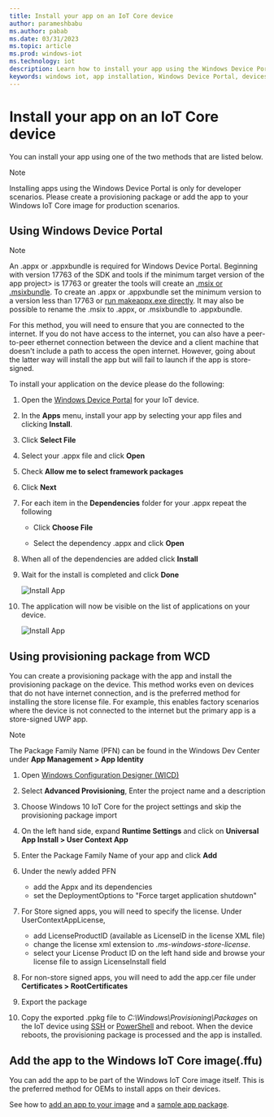 ```yaml
---
title: Install your app on an IoT Core device
author: parameshbabu
ms.author: pabab
ms.date: 03/31/2023
ms.topic: article
ms.prod: windows-iot
ms.technology: iot
description: Learn how to install your app using the Windows Device Portal or as part of the IoT core image.
keywords: windows iot, app installation, Windows Device Portal, devices
---
```


# Install your app on an IoT Core device

You can install your app using one of the two methods that are listed below.

> [!NOTE]
> Installing apps using the Windows Device Portal is only for developer scenarios.
> Please create a provisioning package or add the app to your Windows IoT Core image for production scenarios.

## Using Windows Device Portal

> [!NOTE]
> An .appx or .appxbundle is required for Windows Device Portal. Beginning with version 17763 of the SDK and tools if the minimum target version of the app project> is 17763 or greater the tools will create an [.msix or .msixbundle](https://developercommunity.visualstudio.com/content/problem/391934/makeappx-now-creates-msix-files-instead-of-appx.html).
> To create an .appx or .appxbundle set the minimum version to a version less than 17763 or
> [run makeappx.exe directly](/windows/desktop/appxpkg/make-appx-package--makeappx-exe-#command-line-syntax). It may also be possible to rename the .msix to .appx, or .msixbundle to .appxbundle.

For this method, you will need to ensure that you are connected to the internet. If you do not have access to the internet, you can also have a peer-to-peer ethernet connection between the device and a client machine that doesn't include a path to access the open internet. However, going about the latter way will install the app but will fail to launch if the app is store-signed.

To install your application on the device please do the following:

1. Open the [Windows Device Portal](../manage-your-device/deviceportal.md) for your IoT device.

1. In the **Apps** menu, install your app by selecting your app files and clicking **Install**.

1. Click **Select File**

1. Select your .appx file and click **Open**

1. Check **Allow me to select framework packages**

1. Click **Next**

1. For each item in the **Dependencies** folder for your .appx repeat the following

    * Click **Choose File**

    * Select the dependency .appx and click **Open**

1. When all of the dependencies are added click **Install**

1. Wait for the install is completed and click **Done**

    ![Install App](/windows/iot-core/media/AppInstaller/install-app.gif)

1. The application will now be visible on the list of applications on your device.

    ![Install App](/windows/iot-core/media/AppInstaller/install-app.gif)

## Using provisioning package from WCD

You can create a provisioning package with the app and install the provisioning package on the device. This method works even on devices that do not have internet connection, and is the preferred method for installing the store license file. For example, this enables factory scenarios where the device is not connected to the internet but the primary app is a store-signed UWP app.

> [!NOTE]
> The Package Family Name (PFN) can be found in the Windows Dev Center under **App Management > App Identity**

1. Open [Windows Configuration Designer (WICD)](/windows/configuration/provisioning-packages/provisioning-install-icd)

1. Select **Advanced Provisioning**, Enter the project name and a description

1. Choose Windows 10 IoT Core for the project settings and skip the provisioning package import

1. On the left hand side, expand **Runtime Settings** and click on **Universal App Install > User Context App**

1. Enter the Package Family Name of your app and click **Add**

1. Under the newly added PFN

    * add the Appx and its dependencies
    * set the DeploymentOptions to "Force target application shutdown"

1. For Store signed apps, you will need to specify the license. Under UserContextAppLicense,

    * add LicenseProductID (available as LicenseID in the license XML file)
    * change the license xml extension to *.ms-windows-store-license*.
    * select your License Product ID on the left hand side and browse your license file to assign LicenseInstall field

1. For non-store signed apps, you will need to add the app.cer file under **Certificates > RootCertificates**

1. Export the package

1. Copy the exported .ppkg file to *C:\Windows\Provisioning\Packages* on the IoT device using [SSH](../connect-your-device/ssh.md) or [PowerShell](../connect-your-device/powershell.md) and reboot. When the device reboots, the provisioning package is processed and the app is installed.

## Add the app to the Windows IoT Core image(.ffu)

You can add the app to be part of the Windows IoT Core image itself.
This is the preferred method for OEMs to install apps on their devices.

See how to [add an app to your image](/windows-hardware/manufacture/iot/deploy-your-app-with-a-standard-board) and a [sample app package](https://github.com/ms-iot/iot-adk-addonkit/tree/master/Workspace/Source-arm/Packages/Appx.IoTCoreDefaultApp).
